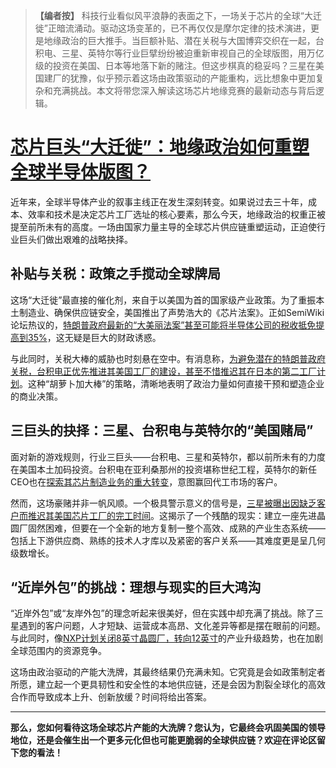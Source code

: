 > **【编者按】**
> 科技行业看似风平浪静的表面之下，一场关于芯片的全球“大迁徙”正暗流涌动。驱动这场变革的，已不再仅仅是摩尔定律的技术演进，更是地缘政治的巨大推手。当巨额补贴、潜在关税与大国博弈交织在一起，台积电、三星、英特尔等行业巨擘纷纷被迫重新审视自己的全球版图，用万亿级的投资在美国、日本等地落下新的赌注。但这步棋真的稳妥吗？三星在美国建厂的犹豫，似乎预示着这场由政策驱动的产能重构，远比想象中更加复杂和充满挑战。本文将带您深入解读这场芯片地缘竞赛的最新动态与背后逻辑。

# [芯片巨头“大迁徙”：地缘政治如何重塑全球半导体版图？](20250708-semi-weekly.mp3)

近年来，全球半导体产业的叙事主线正在发生深刻转变。如果说过去三十年，成本、效率和技术是决定芯片工厂选址的核心要素，那么今天，地缘政治的权重正被提至前所未有的高度。一场由国家力量主导的全球芯片供应链重塑运动，正迫使行业巨头们做出艰难的战略抉择。

## 补贴与关税：政策之手搅动全球牌局

这场“大迁徙”最直接的催化剂，来自于以美国为首的国家级产业政策。为了重振本土制造业、确保供应链安全，美国推出了声势浩大的《芯片法案》。正如SemiWiki论坛热议的，[特朗普政府最新的“大美丽法案”甚至可能将半导体公司的税收抵免提高到35%](https://semiwiki.com/forum/threads/chipmakers-get-larger-tax-credits-in-trump%E2%80%99s-latest-%E2%80%98big-beautiful-bill%E2%80%99.23125/)，这无疑是巨大的财政诱惑。

与此同时，关税大棒的威胁也时刻悬在空中。有消息称，[为避免潜在的特朗普政府关税，台积电正优先推进其美国工厂的建设，甚至不惜推迟其在日本的第二工厂计划](https://semiwiki.com/forum/threads/tsmc-to-delay-japan-chip-plant-and-prioritize-u-s-to-avoid-trump-tariffs.23131/)。这种“胡萝卜加大棒”的策略，清晰地表明了政治力量如何直接干预和塑造企业的商业决策。

## 三巨头的抉择：三星、台积电与英特尔的“美国赌局”

面对新的游戏规则，行业三巨头——台积电、三星和英特尔，都以前所未有的力度在美国本土加码投资。台积电在亚利桑那州的投资堪称世纪工程，英特尔的新任CEO也在[探索其芯片制造业务的重大转变](https://semiwiki.com/forum/threads/exclusive-intels-new-ceo-explores-big-shift-in-chip-manufacturing-business.23122/)，意图赢回代工市场的客户。

然而，这场豪赌并非一帆风顺。一个极具警示意义的信号是，[三星被曝出因缺乏客户而推迟其美国芯片工厂的完工时间](https://semiwiki.com/forum/threads/samsung-delaying-completion-of-us-chip-plant-due-to-lack-of-customers.23133/)。这揭示了一个残酷的现实：建立一座先进晶圆厂固然困难，但要在一个全新的地方复制一整个高效、成熟的产业生态系统——包括上下游供应商、熟练的技术人才库以及紧密的客户关系——其难度更是呈几何级数增长。

## “近岸外包”的挑战：理想与现实的巨大鸿沟

“近岸外包”或“友岸外包”的理念听起来很美好，但在实践中却充满了挑战。除了三星遇到的客户问题，人才短缺、运营成本高昂、文化差异等都是摆在眼前的问题。与此同时，像[NXP计划关闭8英寸晶圆厂，转向12英寸](https://semiwiki.com/forum/threads/nxp-plans-to-close-four-8-inch-wafer-fabs-and-expand-production-capacity-to-12-inch-wafers.23126/)的产业升级趋势，也在加剧全球范围内的资源竞争。

这场由政治驱动的产能大洗牌，其最终结果仍充满未知。它究竟是会如政策制定者所愿，建立起一个更具韧性和安全性的本地供应链，还是会因为割裂全球化的高效合作而导致成本上升、创新放缓？时间将给出答案。

---

**那么，您如何看待这场全球芯片产能的大洗牌？您认为，它最终会巩固美国的领导地位，还是会催生出一个更多元化但也可能更脆弱的全球供应链？欢迎在评论区留下您的看法！**